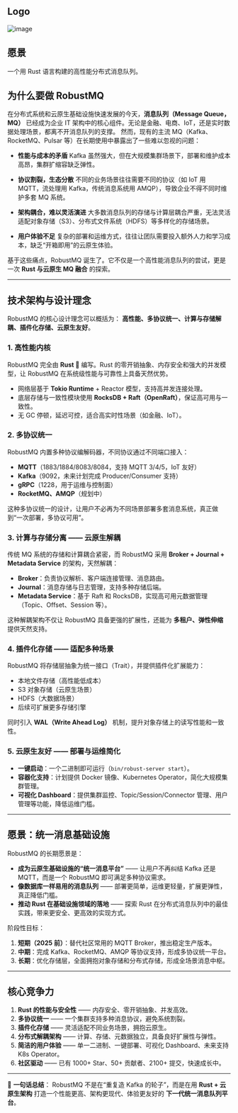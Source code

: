
## Logo
![image](../../../docs/images/robustmq-logo.png)

## 愿景

一个用 Rust 语言构建的高性能分布式消息队列。

## 为什么要做 RobustMQ

在分布式系统和云原生基础设施快速发展的今天，**消息队列（Message Queue，MQ）** 已经成为企业 IT 架构中的核心组件。无论是金融、电商、IoT，还是实时数据处理场景，都离不开消息队列的支撑。
然而，现有的主流 MQ（Kafka、RocketMQ、Pulsar 等）在长期使用中暴露出了一些难以忽视的问题：

* **性能与成本的矛盾**
  Kafka 虽然强大，但在大规模集群场景下，部署和维护成本高昂，集群扩缩容缺乏弹性。

* **协议割裂，生态分散**
  不同的业务场景往往需要不同的协议（如 IoT 用 MQTT，流处理用 Kafka，传统消息系统用 AMQP），导致企业不得不同时维护多套 MQ 系统。

* **架构耦合，难以灵活演进**
  大多数消息队列的存储与计算层耦合严重，无法灵活适配对象存储（S3）、分布式文件系统（HDFS）等多样化的存储场景。

* **用户体验不足**
  复杂的部署和运维方式，往往让团队需要投入额外人力和学习成本，缺乏“开箱即用”的云原生体验。

基于这些痛点，RobustMQ 诞生了。它不仅是一个高性能消息队列的尝试，更是一次 **Rust 与云原生 MQ 融合** 的探索。

---

## 技术架构与设计理念

RobustMQ 的核心设计理念可以概括为：
**高性能、多协议统一、计算与存储解耦、插件化存储、云原生友好**。

### 1. 高性能内核

RobustMQ 完全由 **Rust 🦀** 编写。Rust 的零开销抽象、内存安全和强大的并发模型，让 RobustMQ 在系统级性能与可靠性上具备天然优势。

* 网络层基于 **Tokio Runtime** + Reactor 模型，支持高并发连接处理。
* 底层存储与一致性模块使用 **RocksDB + Raft（OpenRaft）**，保证高可用与一致性。
* 无 GC 停顿，延迟可控，适合高实时性场景（如金融、IoT）。

### 2. 多协议统一

RobustMQ 内置多种协议编解码器，不同协议通过不同端口接入：

* **MQTT**（1883/1884/8083/8084，支持 MQTT 3/4/5，IoT 友好）
* **Kafka**（9092，未来计划完成 Producer/Consumer 支持）
* **gRPC**（1228，用于运维与控制面）
* **RocketMQ、AMQP**（规划中）

这种多协议统一的设计，让用户不必再为不同场景部署多套消息系统，真正做到“一次部署，多协议可用”。

### 3. 计算与存储分离 —— 云原生解耦

传统 MQ 系统的存储和计算耦合紧密，而 RobustMQ 采用 **Broker + Journal + Metadata Service** 的架构，天然解耦：

* **Broker**：负责协议解析、客户端连接管理、消息路由。
* **Journal**：消息存储与日志管理，支持多种存储后端。
* **Metadata Service**：基于 Raft 和 RocksDB，实现高可用元数据管理（Topic、Offset、Session 等）。

这种解耦架构不仅让 RobustMQ 具备更强的扩展性，还能为 **多租户、弹性伸缩** 提供天然支持。

### 4. 插件化存储 —— 适配多种场景

RobustMQ 将存储层抽象为统一接口（Trait），并提供插件化扩展能力：

* 本地文件存储（高性能低成本）
* S3 对象存储（云原生场景）
* HDFS（大数据场景）
* 后续可扩展更多存储引擎

同时引入 **WAL（Write Ahead Log）** 机制，提升对象存储上的读写性能和一致性。

### 5. 云原生友好 —— 部署与运维简化

* **一键启动**：一个二进制即可运行（`bin/robust-server start`）。
* **容器化支持**：计划提供 Docker 镜像、Kubernetes Operator，简化大规模集群管理。
* **可视化 Dashboard**：提供集群监控、Topic/Session/Connector 管理、用户管理等功能，降低运维门槛。

---

## 愿景：统一消息基础设施

RobustMQ 的长期愿景是：

* **成为云原生基础设施的“统一消息平台”** —— 让用户不再纠结 Kafka 还是 MQTT，而是一个 RobustMQ 即可满足多种协议需求。
* **像数据库一样易用的消息队列** —— 部署更简单，运维更轻量，扩展更弹性，真正降低门槛。
* **推动 Rust 在基础设施领域的落地** —— 探索 Rust 在分布式消息队列中的最佳实践，带来更安全、更高效的实现方式。

阶段性目标：

1. **短期（2025 前）**：替代社区常用的 MQTT Broker，推出稳定生产版本。
2. **中期**：完成 Kafka、RocketMQ、AMQP 等协议支持，形成多协议统一平台。
3. **长期**：优化存储层，全面拥抱对象存储和分布式存储，形成全场景消息中枢。

---

## 核心竞争力

1. **Rust 的性能与安全性** —— 内存安全、零开销抽象、并发高效。
2. **多协议统一** —— 一个集群支持多种消息协议，避免系统割裂。
3. **插件化存储** —— 灵活适配不同业务场景，拥抱云原生。
4. **分布式解耦架构** —— 计算、存储、元数据独立，具备良好扩展性与弹性。
5. **简洁的用户体验** —— 单一二进制、一键部署、可视化 Dashboard、未来支持 K8s Operator。
6. **社区驱动** —— 已有 1000+ Star、50+ 贡献者、2100+ 提交，快速成长中。

---

📌 **一句话总结**：
RobustMQ 不是在“重复造 Kafka 的轮子”，而是在用 **Rust + 云原生架构** 打造一个性能更高、架构更现代、体验更友好的 **下一代统一消息队列平台**。
